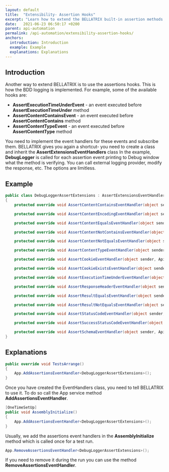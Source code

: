 ```yaml
---
layout: default
title:  "Extensibility- Assertion Hooks"
excerpt: "Learn how to extend the BELLATRIX built-in assertion methods using hooks."
date:   2021-06-23 06:50:17 +0200
parent: api-automation
permalink: /api-automation/extensibility-assertion-hooks/
anchors:
  introduction: Introduction
  example: Example
  explanations: Explanations
---
```

Introduction
------------
Another way to extend BELLATRIX is to use the assertions hooks. This is how the BDD logging is implemented. For example, some of the available hooks are:
- **AssertExecutionTimeUnderEvent** - an event executed before **AssertExecutionTimeUnder** method
- **AssertContentContainsEvent** - an event executed before **AssertContentContains** method
- **AssertContentTypeEvent** - an event executed before **AssertContentType** method

You need to implement the event handlers for these events and subscribe them. BELLATRIX gives you again a shortcut- you need to create a class and inherit the **AssertExtensionsEventHandlers** class
In the example, **DebugLogger** is called for each assertion event printing to Debug window what the method is verifying. You can call external logging provider, modify the response, etc. The options are limitless.

Example
-------
```csharp
public class DebugLoggerAssertExtensions : AssertExtensionsEventHandlers
{
    protected override void AssertContentContainsEventHandler(object sender, ApiAssertEventArgs arg) => DebugLogger.LogInformation($"Assert response content contains {arg.ActionValue}.");

    protected override void AssertContentEncodingEventHandler(object sender, ApiAssertEventArgs arg) => DebugLogger.LogInformation($"Assert response Cache-Info header is equal to {arg.ActionValue}.");

    protected override void AssertContentEqualsEventHandler(object sender, ApiAssertEventArgs arg) => DebugLogger.LogInformation($"Assert response content is equal to {arg.ActionValue}.");

    protected override void AssertContentNotContainsEventHandler(object sender, ApiAssertEventArgs arg) => DebugLogger.LogInformation($"Assert response content does not contain {arg.ActionValue}.");

    protected override void AssertContentNotEqualsEventHandler(object sender, ApiAssertEventArgs arg) => DebugLogger.LogInformation($"Assert response content is not equal to {arg.ActionValue}.");

    protected override void AssertContentTypeEventHandler(object sender, ApiAssertEventArgs arg) => DebugLogger.LogInformation($"Assert response Content-Type is equal to {arg.ActionValue}.");

    protected override void AssertCookieEventHandler(object sender, ApiAssertEventArgs arg) => DebugLogger.LogInformation($"Assert response cookie is equal to {arg.ActionValue}.");

    protected override void AssertCookieExistsEventHandler(object sender, ApiAssertEventArgs arg) => DebugLogger.LogInformation($"Assert response cookie {arg.ActionValue} exists.");

    protected override void AssertExecutionTimeUnderEventHandler(object sender, ApiAssertEventArgs arg) => DebugLogger.LogInformation($"Assert response execution time is under {arg.ActionValue}.");

    protected override void AssertResponseHeaderEventHandler(object sender, ApiAssertEventArgs arg) => DebugLogger.LogInformation($"Assert response header is equal to {arg.ActionValue}.");

    protected override void AssertResultEqualsEventHandler(object sender, ApiAssertEventArgs arg) => DebugLogger.LogInformation($"Assert response content is equal to {arg.ActionValue}.");

    protected override void AssertResultNotEqualsEventHandler(object sender, ApiAssertEventArgs arg) => DebugLogger.LogInformation($"Assert response content is not equal to {arg.ActionValue}.");

    protected override void AssertStatusCodeEventHandler(object sender, ApiAssertEventArgs arg) => DebugLogger.LogInformation($"Assert response status code is equal to {arg.ActionValue}.");

    protected override void AssertSuccessStatusCodeEventHandler(object sender, ApiAssertEventArgs arg) => DebugLogger.LogInformation($"Assert response status code is successfull.");

    protected override void AssertSchemaEventHandler(object sender, ApiAssertEventArgs arg) => DebugLogger.LogInformation($"Assert response is compatible to specified schema.");
}
```

Explanations
------------
```csharp
public override void TestsArrange()
{
    App.AddAssertionsEventHandler<DebugLoggerAssertExtensions>();
}
```
Once you have created the EventHandlers class, you need to tell BELLATRIX to use it. To do so call the App service method **AddAssertionsEventHandler**.
```csharp
[OneTimeSetUp]
public void AssemblyInitialize()
{
    App.AddAssertionsEventHandler<DebugLoggerAssertExtensions>();
}
```
Usually, we add the assertions event handlers in the **AssemblyInitialize** method which is called once for a test run.
```csharp
App.RemoveAssertionsEventHandler<DebugLoggerAssertExtensions>();
```
If you need to remove it during the run you can use the method **RemoveAssertionsEventHandler**.